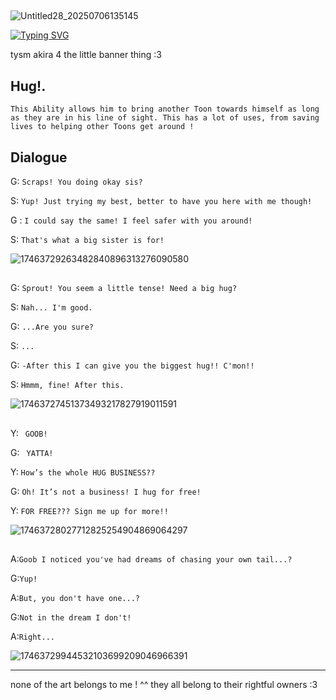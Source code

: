 ##
![Untitled28_20250706135145](https://github.com/user-attachments/assets/4d3fe308-fcf8-45b3-a4c0-ef3e64071bd1)



[![Typing SVG](https://readme-typing-svg.demolab.com?font=Jersey+10&pause=1000&color=A77767&width=435&lines=%60+hug+time+!!%60;%60+I'm+having+so+much+fun+!!+%60;%60+free+hugs+!+%60;%60+hug+time+!+%60;%60+scraps+would+be+so+proud+!+%60;%60+I+could+use+a+hug+right+now+!+%60)](https://git.io/typing-svg)

tysm akira 4 the little banner thing :3
 ## Hug!.

``This Ability allows him to bring another Toon towards himself as long as they are in his line of sight. This has a lot of uses, from saving lives to helping other Toons get around !``
 
Dialogue 
---
G: `Scraps! You doing okay sis?`

S: `Yup! Just trying my best, better to have you here with me though!`

G : `I could say the same! I feel safer with you around!`

S: `That's what a big sister is for!`

![17463729263482840896313276090580](https://github.com/user-attachments/assets/80ee3776-0ee2-452a-9bd2-2dcafc285f6d)

## 
G: `Sprout! You seem a little tense! Need a big hug?`

S: `Nah... I'm good.`
	
G: `...Are you sure?`

S: `...`

G: `-After this I can give you the biggest hug!! C'mon!!`
	
S: `Hmmm, fine! After this.`

![17463727451373493217827919011591](https://github.com/user-attachments/assets/a45b3d85-dc0d-4c77-a4a5-0645689272d3)

##

Y: ` GOOB!`

G: ` YATTA!`

Y: `How’s the whole HUG BUSINESS??`

G: `Oh! It’s not a business! I hug for free!`

Y: `FOR FREE??? Sign me up for more!!`

![17463728027712825254904869064297](https://github.com/user-attachments/assets/f5c1eae6-9494-4068-9f11-3ef105c6dfaa)

##

A:`Goob I noticed you've had dreams of chasing your own tail...?`

G:`Yup!`

A:`But, you don't have one...?`

G:`Not in the dream I don't!`

A:`Right...`

![17463729944532103699209046966391](https://github.com/user-attachments/assets/2d2b0c98-f5c7-4176-88b4-4440d0e5ddc5)


---

none of the art belongs to me ! ^^ 
they all belong to their rightful owners :3
